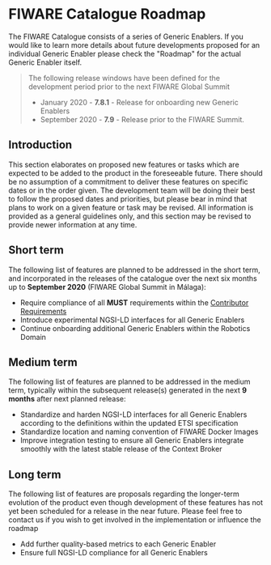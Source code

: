 # FIWARE Catalogue Roadmap

The FIWARE Catalogue consists of a series of Generic Enablers. If you would like to learn more details about future
developments proposed for an individual Generic Enabler please check the "Roadmap" for the actual Generic Enabler
itself.

> The following release windows have been defined for the development period prior to the next FIWARE Global Summit
>
> -   January 2020 - **7.8.1** - Release for onboarding new Generic Enablers
> -   September 2020 - **7.9** - Release prior to the FIWARE Summit.

## Introduction

This section elaborates on proposed new features or tasks which are expected to be added to the product in the
foreseeable future. There should be no assumption of a commitment to deliver these features on specific dates or in the
order given. The development team will be doing their best to follow the proposed dates and priorities, but please bear
in mind that plans to work on a given feature or task may be revised. All information is provided as a general
guidelines only, and this section may be revised to provide newer information at any time.

## Short term

The following list of features are planned to be addressed in the short term, and incorporated in the releases of the
catalogue over the next six months up to **September 2020** (FIWARE Global Summit in Málaga):

-   Require compliance of all **MUST** requirements within the
    [Contributor Requirements](https://fiware-requirements.rtfd.io)
-   Introduce experimental NGSI-LD interfaces for all Generic Enablers
-   Continue onboarding additional Generic Enablers within the Robotics Domain

## Medium term

The following list of features are planned to be addressed in the medium term, typically within the subsequent
release(s) generated in the next **9 months** after next planned release:

-   Standardize and harden NGSI-LD interfaces for all Generic Enablers according to the definitions within the updated ETSI specification
-   Standardize location and naming convention of FIWARE Docker Images
-   Improve integration testing to ensure all Generic Enablers integrate smoothly with the latest stable release of the
    Context Broker

## Long term

The following list of features are proposals regarding the longer-term evolution of the product even though development
of these features has not yet been scheduled for a release in the near future. Please feel free to contact us if you
wish to get involved in the implementation or influence the roadmap

-   Add further quality-based metrics to each Generic Enabler
-   Ensure full NGSI-LD compliance for all Generic Enablers
